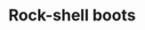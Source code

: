 ---
layout: item
title: Rock-shell boots
item-id: 6145
datatable: true
id: 6145
name: "Rock-shell boots"
members: true
lowalch: 260
highalch: 390
examine: "Some Fremennik boots, made from the shards of a rock crab's shell."
monsters:
  - id: 2261
    name: "Giant Rock Crab"
    members: true
    combat_level: 137
    wiki_url: "https://oldschool.runescape.wiki/w/Giant_Rock_Crab"
    drops:
      - quantity: "1"
        rarity: 0.015625
        drop_requirements: null
  - id: 7266
    name: "King Sand Crab"
    members: true
    combat_level: 107
    wiki_url: "https://oldschool.runescape.wiki/w/King_Sand_Crab#Active"
    drops:
      - quantity: "1"
        rarity: 0.015625
        drop_requirements: null
---